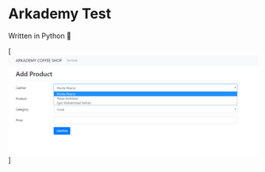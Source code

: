 # Arkademy Test

Written in Python 🐍

[![SS 1](https://github.com/IgorMFarhan/arkademy-test/blob/master/capture/add.png)]

